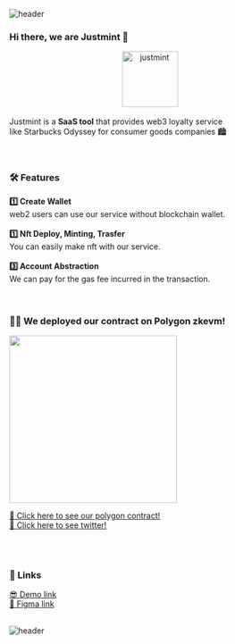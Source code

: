 ![header](https://capsule-render.vercel.app/api?type=wave&color=5C36EE&height=150&section=header)
### Hi there, we are Justmint 🌿
<div align="center">
<img width="100" alt="justmint" src="https://user-images.githubusercontent.com/49464171/232245791-5590d7b7-2bce-4a2d-89af-c54831ec7455.png">
</div>
<br/>
Justmint is a <b>SaaS tool</b> that provides web3 loyalty service<br/>
like Starbucks Odyssey for consumer goods companies 🏙
<br/>
<br/>
<br/>

<h3>🛠 Features</h3>
<b>1️⃣ Create Wallet</b><br/>
web2 users can use our service without blockchain wallet.

<br/>
<br/>
<b>1️⃣ Nft Deploy, Minting, Trasfer</b><br/>
You can easily make nft with our service.

<br/>
<br/>
<b>3️⃣ Account Abstraction</b><br/>
We can pay for the gas fee incurred in the transaction.
 
<br/>
<br/>
<br/>
<h3>🧑‍💻 We deployed our contract on Polygon zkevm!</h3>

<img width="300" src="https://user-images.githubusercontent.com/49464171/232246098-2a6d588f-bed0-4ad3-8116-1ad55e1a427b.jpeg"/>

<a href="https://testnet-zkevm.polygonscan.com/address/0x3a34a802b4e24138363a50f868c671f89baf2005
https://testnet-zkevm.polygonscan.com/address/0xb9d0e5f23a5e94c8435511665a121856da7fefa3">👾 Click here to see our polygon contract!</a>
<br/>
<a href="https://twitter.com/justmint_yours/status/1647261970616418304?s=46&t=Ntga3w07QNMQJPN37ZQNAA">🦋 Click here to see twitter!</a>

<br/>
<br/>
<h3>📎 Links</h3>
<a href="https://justmint.yoursnft.me">😎 Demo link</a>
<br/>
<a href="https://www.figma.com/file/UaXqDCVsycKvJkSRs0aLYa/Justmint?node-id=0%3A1&t=G1lZTiVdrYxRHAQb-1">🎨 Figma link</a>
<br/>
<br/>

![header](https://capsule-render.vercel.app/api?type=wave&color=5C36EE&height=150&section=footer)
